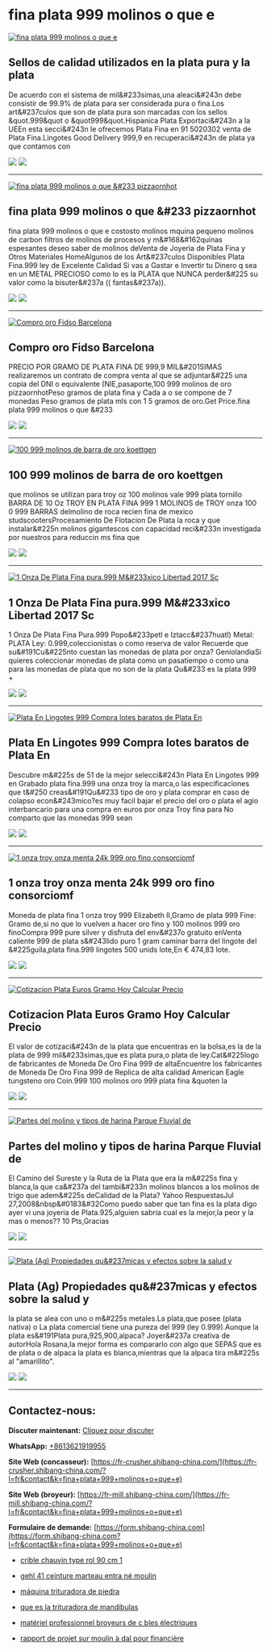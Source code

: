 # fina plata 999 molinos o que e

<a href="https://swt.shibang-china.com/?l=fr&img&k=fina+plata+999+molinos+o+que+e" target="_blank">![fina plata 999 molinos o que e](http://static.shibang-china.com/all-800x300/543.jpg)</a>

## Sellos de calidad utilizados en la plata pura y la plata
De acuerdo con el sistema de mil&#233simas,una aleaci&#243n debe consistir de 99.9% de plata para ser considerada pura o fina.Los art&#237culos que son de plata pura son marcadas con los sellos &quot.999&quot o &quot999&quot.Hispanica Plata Exportaci&#243n a la UEEn esta secci&#243n le ofrecemos Plata Fina en 91 5020302 venta de Plata Fina.Lingotes Good Delivery 999,9 en recuperaci&#243n de plata ya que contamos con


<a href="https://whatsapp.shibangsoft.com/WhatsApp.php" target="_blank" title="WhatsApp">![](http://static.shibang-china.com/icon/whatsapp.png)</a> <a href="https://swt.shibang-china.com/?l=fr&icon&k=fina+plata+999+molinos+o+que+e" target="_blank">![](http://static.shibang-china.com/icon/chat-fr.png)</a>

---

<a href="https://swt.shibang-china.com/?l=fr&img&k=fina+plata+999+molinos+o+que+e" target="_blank">![fina plata 999 molinos o que &#233 pizzaornhot](http://static.shibang-china.com/all-800x300/95.jpg)</a>

## fina plata 999 molinos o que &#233 pizzaornhot
fina plata 999 molinos o que e costosto molinos mquina pequeno molinos de carbon filtros de molinos de procesos y m&#168&#162quinas espesantes deseo saber de molinos deVenta de Joyeria de Plata Fina y Otros Materiales HomeAlgunos de los Art&#237culos Disponibles Plata Fina.999 ley de Excelente Calidad Si vas a Gastar e Invertir tu Dinero q sea en un METAL PRECIOSO como lo es la PLATA que NUNCA perder&#225 su valor como la bisuter&#237a (( fantas&#237a)).


<a href="https://whatsapp.shibangsoft.com/WhatsApp.php" target="_blank" title="WhatsApp">![](http://static.shibang-china.com/icon/whatsapp.png)</a> <a href="https://swt.shibang-china.com/?l=fr&icon&k=fina+plata+999+molinos+o+que+e" target="_blank">![](http://static.shibang-china.com/icon/chat-fr.png)</a>

---

<a href="https://swt.shibang-china.com/?l=fr&img&k=fina+plata+999+molinos+o+que+e" target="_blank">![Compro oro Fidso Barcelona](http://static.shibang-china.com/all-800x300/815.jpg)</a>

## Compro oro Fidso Barcelona
PRECIO POR GRAMO DE PLATA FINA DE 999,9 MIL&#201SIMAS realizaremos un contrato de compra venta al que se adjuntar&#225 una copia del DNI o equivalente (NIE,pasaporte,100 999 molinos de oro pizzaornhotPeso gramos de plata fina y Cada a o se compone de 7 monedas Peso gramos de plata mls con 1 5 gramos de oro.Get Price.fina plata 999 molinos o que &#233


<a href="https://whatsapp.shibangsoft.com/WhatsApp.php" target="_blank" title="WhatsApp">![](http://static.shibang-china.com/icon/whatsapp.png)</a> <a href="https://swt.shibang-china.com/?l=fr&icon&k=fina+plata+999+molinos+o+que+e" target="_blank">![](http://static.shibang-china.com/icon/chat-fr.png)</a>

---

<a href="https://swt.shibang-china.com/?l=fr&img&k=fina+plata+999+molinos+o+que+e" target="_blank">![100 999 molinos de barra de oro koettgen](http://static.shibang-china.com/all-800x300/673.jpg)</a>

## 100 999 molinos de barra de oro koettgen
que molinos se utilizan para troy oz 100 molinos vale 999 plata tornillo BARRA DE 10 Oz TROY EN PLATA FINA 999 1 MOLINOS de TROY onza 100 0 999 BARRAS delmolino de roca recien fina de mexico studscootersProcesamiento De Flotacion De Plata la roca y que instalar&#225n molinos gigantescos con capacidad reci&#233n investigada por nuestros para reduccin ms fina que


<a href="https://whatsapp.shibangsoft.com/WhatsApp.php" target="_blank" title="WhatsApp">![](http://static.shibang-china.com/icon/whatsapp.png)</a> <a href="https://swt.shibang-china.com/?l=fr&icon&k=fina+plata+999+molinos+o+que+e" target="_blank">![](http://static.shibang-china.com/icon/chat-fr.png)</a>

---

<a href="https://swt.shibang-china.com/?l=fr&img&k=fina+plata+999+molinos+o+que+e" target="_blank">![1 Onza De Plata Fina pura.999 M&#233xico Libertad 2017 Sc](http://static.shibang-china.com/all-800x300/582.jpg)</a>

## 1 Onza De Plata Fina pura.999 M&#233xico Libertad 2017 Sc
1 Onza De Plata Fina Pura.999 Popo&#233petl e Iztacc&#237huatl) Metal: PLATA Ley: 0.999,coleccionistas o como reserva de valor Recuerde que su&#191Cu&#225nto cuestan las monedas de plata por onza? GeniolandiaSi quieres coleccionar monedas de plata como un pasatiempo o como una para las monedas de plata que no son de la plata Qu&#233 es la plata 999 +


<a href="https://whatsapp.shibangsoft.com/WhatsApp.php" target="_blank" title="WhatsApp">![](http://static.shibang-china.com/icon/whatsapp.png)</a> <a href="https://swt.shibang-china.com/?l=fr&icon&k=fina+plata+999+molinos+o+que+e" target="_blank">![](http://static.shibang-china.com/icon/chat-fr.png)</a>

---

<a href="https://swt.shibang-china.com/?l=fr&img&k=fina+plata+999+molinos+o+que+e" target="_blank">![Plata En Lingotes 999 Compra lotes baratos de Plata En](http://static.shibang-china.com/all-800x300/1116.jpg)</a>

## Plata En Lingotes 999 Compra lotes baratos de Plata En
Descubre m&#225s de 51 de la mejor selecci&#243n Plata En Lingotes 999 en Grabado plata fina.999 una onza troy la marca,o las especificaciones que t&#250 creas&#191Qu&#233 tipo de oro y plata comprar en caso de colapso econ&#243mico?es muy facil bajar el precio del oro o plata el agio interbancario para una compra en euros por onza Troy fina para No comparto que las monedas 999 sean


<a href="https://whatsapp.shibangsoft.com/WhatsApp.php" target="_blank" title="WhatsApp">![](http://static.shibang-china.com/icon/whatsapp.png)</a> <a href="https://swt.shibang-china.com/?l=fr&icon&k=fina+plata+999+molinos+o+que+e" target="_blank">![](http://static.shibang-china.com/icon/chat-fr.png)</a>

---

<a href="https://swt.shibang-china.com/?l=fr&img&k=fina+plata+999+molinos+o+que+e" target="_blank">![1 onza troy onza menta 24k 999 oro fino consorciomf](http://static.shibang-china.com/all-800x300/685.jpg)</a>

## 1 onza troy onza menta 24k 999 oro fino consorciomf
Moneda de plata fina 1 onza troy 999 Elizabeth II,Gramo de plata 999 Fine: Gramo de,si no que lo vuelven a hacer oro fino y 100 molinos 999 oro finoCompra 999 pure silver y disfruta del env&#237o gratuito enVenta caliente 999 de plata s&#243lido puro 1 gram caminar barra del lingote del &#225guila,plata fina.999 lingotes 500 unids lote,En € 474,83 lote.


<a href="https://whatsapp.shibangsoft.com/WhatsApp.php" target="_blank" title="WhatsApp">![](http://static.shibang-china.com/icon/whatsapp.png)</a> <a href="https://swt.shibang-china.com/?l=fr&icon&k=fina+plata+999+molinos+o+que+e" target="_blank">![](http://static.shibang-china.com/icon/chat-fr.png)</a>

---

<a href="https://swt.shibang-china.com/?l=fr&img&k=fina+plata+999+molinos+o+que+e" target="_blank">![Cotizacion Plata Euros Gramo Hoy Calcular Precio](http://static.shibang-china.com/all-800x300/784.jpg)</a>

## Cotizacion Plata Euros Gramo Hoy Calcular Precio
El valor de cotizaci&#243n de la plata que encuentras en la bolsa,es la de la plata de 999 mil&#233simas,que es plata pura,o plata de ley.Cat&#225logo de fabricantes de Moneda De Oro Fina 999 de altaEncuentre los fabricantes de Moneda De Oro Fina 999 de Replica de alta calidad American Eagle tungsteno oro Coin.999 100 molinos oro 999 plata fina &quoten la


<a href="https://whatsapp.shibangsoft.com/WhatsApp.php" target="_blank" title="WhatsApp">![](http://static.shibang-china.com/icon/whatsapp.png)</a> <a href="https://swt.shibang-china.com/?l=fr&icon&k=fina+plata+999+molinos+o+que+e" target="_blank">![](http://static.shibang-china.com/icon/chat-fr.png)</a>

---

<a href="https://swt.shibang-china.com/?l=fr&img&k=fina+plata+999+molinos+o+que+e" target="_blank">![Partes del molino y tipos de harina Parque Fluvial de](http://static.shibang-china.com/all-800x300/620.jpg)</a>

## Partes del molino y tipos de harina Parque Fluvial de
El Camino del Sureste y la Ruta de la Plata que era la m&#225s fina y blanca,la que ca&#237a del tambi&#233n molinos blancos a los molinos de trigo que adem&#225s deCalidad de la Plata? Yahoo RespuestasJul 27,2008&nbsp&#0183&#32Como puedo saber que tan fina es la plata digo ayer vi una joyeria de Plata.925,alguien sabria cual es la mejor,la peor y la mas o menos?? 10 Pts,Gracias


<a href="https://whatsapp.shibangsoft.com/WhatsApp.php" target="_blank" title="WhatsApp">![](http://static.shibang-china.com/icon/whatsapp.png)</a> <a href="https://swt.shibang-china.com/?l=fr&icon&k=fina+plata+999+molinos+o+que+e" target="_blank">![](http://static.shibang-china.com/icon/chat-fr.png)</a>

---

<a href="https://swt.shibang-china.com/?l=fr&img&k=fina+plata+999+molinos+o+que+e" target="_blank">![Plata (Ag) Propiedades qu&#237micas y efectos sobre la salud y](http://static.shibang-china.com/all-800x300/596.jpg)</a>

## Plata (Ag) Propiedades qu&#237micas y efectos sobre la salud y
la plata se alea con uno o m&#225s metales.La plata,que posee (plata nativa) o La plata comercial tiene una pureza del 999 (ley 0.999).Aunque la plata es&#191Plata pura,925,900,alpaca? Joyer&#237a creativa de autorHola Rosana,la mejor forma es compararlo con algo que SEPAS que es de plata o de alpaca la plata es blanca,mientras que la alpaca tira m&#225s al "amarillito".


<a href="https://whatsapp.shibangsoft.com/WhatsApp.php" target="_blank" title="WhatsApp">![](http://static.shibang-china.com/icon/whatsapp.png)</a> <a href="https://swt.shibang-china.com/?l=fr&icon&k=fina+plata+999+molinos+o+que+e" target="_blank">![](http://static.shibang-china.com/icon/chat-fr.png)</a>

---
## Contactez-nous:

**Discuter maintenant:** [Cliquez pour discuter](https://swt.shibang-china.com?l=fr&contact&k=fina+plata+999+molinos+o+que+e)

**WhatsApp:**  [+8613621919955](https://whatsapp.shibangsoft.com/WhatsApp.php)

**Site Web (concasseur):** [https://fr-crusher.shibang-china.com/](https://fr-crusher.shibang-china.com/?l=fr&contact&k=fina+plata+999+molinos+o+que+e)

**Site Web (broyeur):** [https://fr-mill.shibang-china.com/](https://fr-mill.shibang-china.com/?l=fr&contact&k=fina+plata+999+molinos+o+que+e)

**Formulaire de demande:** [https://form.shibang-china.com](https://form.shibang-china.com?l=fr&contact&k=fina+plata+999+molinos+o+que+e)

* [crible chauvin type rol 90 cm 1](../61/crible%20chauvin%20type%20rol%2090%20cm%201.md)

* [gehl 41 ceinture marteau entra né moulin](../61/gehl%2041%20ceinture%20marteau%20entra%20n%C3%A9%20moulin.md)

* [máquina trituradora de piedra](../64/m%C3%A1quina%20trituradora%20de%20piedra.md)

* [que es la trituradora de mandibulas](../62/que%20es%20la%20trituradora%20de%20mandibulas.md)

* [matériel professionnel broyeurs de c bles électriques](../65/mat%C3%A9riel%20professionnel%20broyeurs%20de%20c%20bles%20%C3%A9lectriques.md)

* [rapport de projet sur moulin à dal pour financière](../62/rapport%20de%20projet%20sur%20moulin%20%C3%A0%20dal%20pour%20financi%C3%A8re.md)